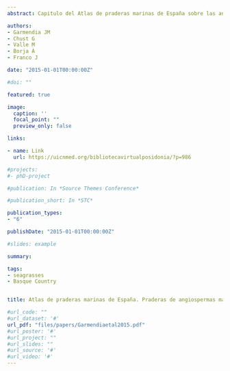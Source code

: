 ```yaml
---
abstract: Capitulo del Atlas de praderas marinas de España sobre las angiospermas marinas del País Vasco. 

authors:
- Garmendia JM
- Chust G
- Valle M
- Borja Á
- Franco J

date: "2015-01-01T00:00:00Z"

#doi: ""

featured: true

image:
  caption: ''
  focal_point: ""
  preview_only: false

links:

- name: Link
  url: https://uicnmed.org/bibliotecavirtualposidonia/?p=986

#projects:
#- phD-project

#publication: In *Source Themes Conference*

#publication_short: In *STC*

publication_types:
- "6"

publishDate: "2015-01-01T00:00:00Z"

#slides: example

summary: 

tags:
- seagrasses
- Basque Country


title: Atlas de praderas marinas de España. Praderas de angiospermas marinas del País Vasco 

#url_code: ""
#url_dataset: '#'
url_pdf: "files/papers/Garmendiaetal2015.pdf"
#url_poster: '#'
#url_project: ""
#url_slides: ""
#url_source: '#'
#url_video: '#'
---
```


